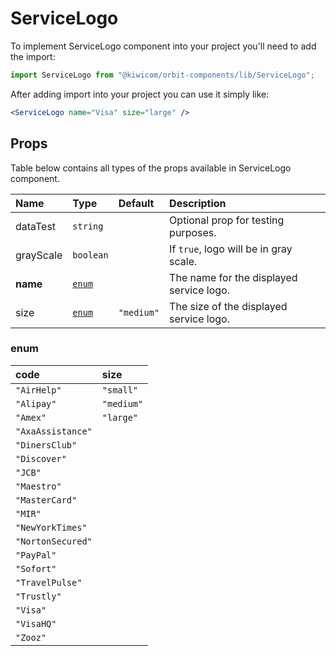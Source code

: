 # ServiceLogo
To implement ServiceLogo component into your project you'll need to add the import:
```jsx
import ServiceLogo from "@kiwicom/orbit-components/lib/ServiceLogo";
```
After adding import into your project you can use it simply like:
```jsx
<ServiceLogo name="Visa" size="large" />
```
## Props
Table below contains all types of the props available in ServiceLogo component.

| Name          | Type                             | Default         | Description                      |
| :------------ | :------------------------------- | :-------------- | :------------------------------- |
| dataTest      | `string`                         |                 | Optional prop for testing purposes.
| grayScale     | `boolean`                        |                 | If `true`, logo will be in gray scale.
| **name**      | [`enum`](#enum)                  |                 | The name for the displayed service logo.
| size          | [`enum`](#enum)                  | `"medium"`      | The size of the displayed service logo.

### enum

| code              | size        |
| :---------------- | :---------- |
| `"AirHelp"`       | `"small"`   |
| `"Alipay"`        | `"medium"`  |
| `"Amex"`          | `"large"`   |
| `"AxaAssistance"` |
| `"DinersClub"`    |
| `"Discover"`      |
| `"JCB"`           |
| `"Maestro"`       |
| `"MasterCard"`    |
| `"MIR"`           |
| `"NewYorkTimes"`  |
| `"NortonSecured"` |
| `"PayPal"`        |
| `"Sofort"`        |
| `"TravelPulse"`   |
| `"Trustly"`       |
| `"Visa"`          |
| `"VisaHQ"`        |
| `"Zooz"`          |


